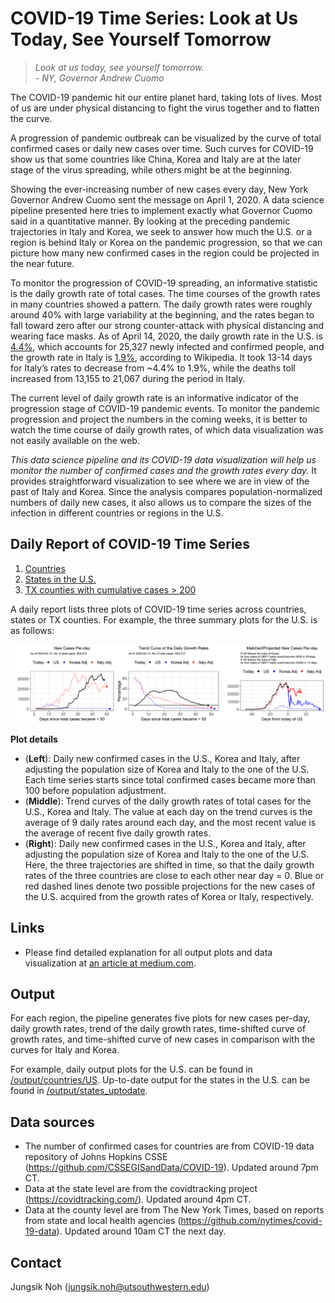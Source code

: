 # COVID-19 Time Series: Look at Us Today, See Yourself Tomorrow


>*Look at us today, see yourself tomorrow.*  
>*- NY, Governor Andrew Cuomo*

The COVID-19 pandemic hit our entire planet hard, taking lots of lives. Most of us are under physical distancing to fight the virus together and to flatten the curve. 

A progression of pandemic outbreak can be visualized by the curve of total confirmed cases or daily new cases over time.
Such curves for COVID-19 show us that some countries like China, Korea and Italy are at the later stage of the virus spreading, while others might be at the beginning.

Showing the ever-increasing number of new cases every day, New York Governor Andrew Cuomo sent the message on April 1, 2020. 
A data science pipeline presented here tries to implement exactly what Governor Cuomo said in a quantitative manner. 
By looking at the preceding pandemic trajectories in Italy and Korea, 
we seek to answer how much the U.S. or a region is behind Italy or Korea on the pandemic progression, 
so that we can picture how many new confirmed cases in the region could be projected in the near future.

To monitor the progression of COVID-19 spreading, an informative statistic is the daily growth rate of total cases.
The time courses of the growth rates in many countries showed a pattern. 
The daily growth rates were roughly around 40% with large variability at the beginning, and the rates began to fall toward zero after our strong counter-attack with physical distancing and wearing face masks.
As of April 14, 2020, the daily growth rate in the U.S. is [4.4%](https://en.wikipedia.org/wiki/Template:2019%E2%80%9320_coronavirus_pandemic_data/United_States_medical_cases_chart), which accounts for 25,327 newly infected and confirmed people, and the growth rate in Italy is [1.9%](https://en.wikipedia.org/wiki/Template:2019%E2%80%9320_coronavirus_pandemic_data/Italy_medical_cases_chart), according to Wikipedia. It took 13-14 days for Italy’s rates to decrease from ~4.4% to 1.9%, while the deaths toll increased from 13,155 to 21,067 during the period in Italy. 

The current level of daily growth rate is an informative indicator of the progression stage of COVID-19 pandemic events. 
To monitor the pandemic progression and project the numbers in the coming weeks, it is better to watch the time course of daily growth rates, of which data visualization was not easily available on the web.

*This data science pipeline and its COVID-19 data visualization will help us monitor the number of confirmed cases and the growth rates every day.* It provides straightforward visualization to see where we are in view of the past of Italy and Korea. Since the analysis compares population-normalized numbers of daily new cases, it also allows us to compare the sizes of the infection in different countries or regions in the U.S. 


## Daily Report of COVID-19 Time Series

1. [Countries](DAILY_REPORT_COUNTRY.md)    
2. [States in the U.S.](DAILY_REPORT_STATE.md)    
3. [TX counties with cumulative cases > 200](DAILY_REPORT_TX_COUNTY.md)

A daily report lists three plots of COVID-19 time series across countries, states or TX counties. For example, the three summary plots for the U.S. is as follows:

![img](/output/countries_uptodate/US_3plot_combined.png)

**Plot details**

- (**Left**): Daily new confirmed cases in the U.S., Korea and Italy, after adjusting the population size of Korea and Italy to the one of the U.S. Each time series starts since total confirmed cases became more than 100 before population adjustment.
- (**Middle**): Trend curves of the daily growth rates of total cases for the U.S., Korea and Italy. The value at each day on the trend curves is the average of 9 daily rates around each day, and the most recent value is the average of recent five daily growth rates.
- (**Right**): Daily new confirmed cases in the U.S., Korea and Italy, after adjusting the population size of Korea and Italy to the one of the U.S. Here, the three trajectories are shifted in time, so that the daily growth rates of the three countries are close to each other near day = 0. Blue or red dashed lines denote two possible projections for the new cases of the U.S. acquired from the growth rates of Korea or Italy, respectively.



## Links

- Please find detailed explanation for all output plots and data visualization at [an article at medium.com](https://medium.com/@nohjssunny/covid-19-look-at-us-today-see-yourself-tomorrow-965201ff61a4).



## Output

For each region, the pipeline generates five plots for new cases per-day, daily growth rates, trend of the daily growth rates, time-shifted curve of growth rates, and time-shifted curve of new cases in comparison with the curves for Italy and Korea.

For example, daily output plots for the U.S. can be found in [/output/countries/US](/output/countries/US). Up-to-date output for the states in the U.S. can be found in [/output/states_uptodate](/output/states_uptodate).


## Data sources

- The number of confirmed cases for countries are from COVID-19 data repository of Johns Hopkins CSSE (https://github.com/CSSEGISandData/COVID-19). Updated around 7pm CT.
- Data at the state level are from the covidtracking project (https://covidtracking.com/). Updated around 4pm CT.
- Data at the county level are from The New York Times, based on reports from state and local health agencies (https://github.com/nytimes/covid-19-data). Updated around 10am CT the next day.

## Contact

Jungsik Noh (jungsik.noh@utsouthwestern.edu)











